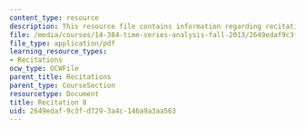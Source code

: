 ```yaml
---
content_type: resource
description: This resource file contains information regarding recitation 8.
file: /media/courses/14-384-time-series-analysis-fall-2013/2649edaf9c3fd7293a4c146a9a3aa563_MIT14_384F13_rec8.pdf
file_type: application/pdf
learning_resource_types:
- Recitations
ocw_type: OCWFile
parent_title: Recitations
parent_type: CourseSection
resourcetype: Document
title: Recitation 8
uid: 2649edaf-9c3f-d729-3a4c-146a9a3aa563
---
```

